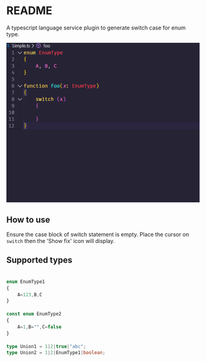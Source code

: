 # README

A typescript language service plugin to generate switch case for enum type.

![screenshot](screenshot.gif)

## How to use

Ensure the case block of switch statement is empty. Place the cursor on `switch` then the 'Show fix' icon will display.

## Supported types

```typescript

enum EnumType1
{
	A=123,B,C
}

const enum EnumType2
{
	A=1,B="",C=false
}

type Union1 = 1|2|true|"abc";
type Union2 = 1|2|EnumType1|boolean;

```